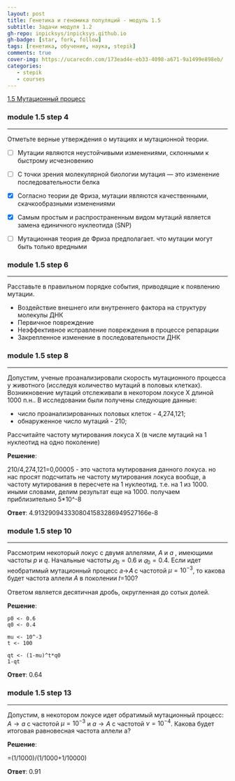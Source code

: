 ```yaml
---
layout: post
title: Генетика и геномика популяций - модуль 1.5
subtitle: Задачи модуля 1.2
gh-repo: inpicksys/inpicksys.github.io
gh-badge: [star, fork, follow]
tags: [генетика, обучение, наука, stepik]
comments: true
cover-img: https://ucarecdn.com/173ead4e-eb33-4098-a671-9a1499e898eb/
categories:
   - stepik
   - courses
---
```


[1.5 Мутационный процесс](https://stepik.org/lesson/88183/step/1?unit=64523)

### module 1.5 step 4

------------------------------

Отметьте верные утверждения о мутациях и мутационной теории.

* [ ] Мутации являются неустойчивыми изменениями, склонными к быстрому исчезновению
* [ ] С точки зрения молекулярной биологии мутация — это изменение последовательности белка
* [X] Согласно теории де Фриза, мутации являются качественными, скачкообразными изменениями
* [X] Самым простым и распространенным видом мутаций является замена единичного нуклеотида (SNP)
* [ ] Мутационная теория де Фриза предполагает. что мутации могут быть только вредными


### module 1.5 step 6

------------------------------

Расставьте в правильном порядке события, приводящие к появлению мутации.

* Воздействие внешнего или внутреннего фактора на структуру молекулы ДНК
* Первичное повреждение
* Неэффективное исправление повреждения в процессе репарации
* Закрепленное изменение в последовательности ДНК

### module 1.5 step 8

------------------------------


Допустим, ученые проанализировали скорость мутационного процесса у животного (исследуя количество мутаций в половых клетках). Возникновение мутаций отслеживали в некотором локусе X длиной 1000 п.н.. В исследовании были получены следующие данные:

* число проанализированных половых клеток - 4,274,121;
* обнаруженное число мутаций - 210;

Рассчитайте частоту мутирования локуса X (в числе мутаций на 1 нуклеотид на одно поколение)

**Решение**:

210/4,274,121=0,00005 - это частота мутирования данного локуса. но нас просят подсчитать не частоту мутирования локуса вообще, а частоту мутирования в пересчете на 1 нуклеотид. т.е. на 1 из 1000. иными словами, делим результат еще на 1000. получаем приблизительно 5*10^-8

**Ответ**: 4.9132909433308041583286949527166e-8


### module 1.5 step 10

------------------------------

Рассмотрим некоторый локус с двумя аллелями, $А$ и $а$ , имеющими частоты $p$ и $q$. Начальные частоты $𝑝_0=0.6$ и $𝑞_0=0.4$. Если идет необратимый мутационный процесс 𝑎→𝐴 с частотой $\mu=10^{−3}$, то какова будет частота аллели $А$ в поколении 𝑡=100?

Ответом является десятичная дробь, округленная до сотых долей.

**Решение**:

```{r}
p0 <- 0.6
q0 <- 0.4

mu <- 10^-3
t <- 100

qt <- (1-mu)^t*q0
1-qt

```

**Ответ**: 0.64


### module 1.5 step 13

------------------------------

Допустим, в некотором локусе идет обратимый мутационный процесс: $A \rightarrow a$ с частотой $\mu = 10^{-3}$ и  $a\rightarrow A$ с частотой $\nu = 10^{-4}$. Какова будет итоговая равновесная частота аллели а?

**Решение**:

=(1/1000)/(1/1000+1/10000)

**Ответ**: 0.91
